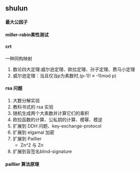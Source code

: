 ## shulun
#### 最大公因子
#### miller-rabin素性测试
#### crt
一种同构映射
1. 数论四大定理:威尔逊定理、欧拉定理、孙子定理、费马小定理
2. 威尔逊定理：当且仅当p为素数时,(p-1)! ≡ -1(mod p)
#### rsa 问题
1. 大数分解实验
2. 教科书式的 rsa 实验
3. 随机生成两个大素数并计算它们的乘积
4. 欧拉函数的计算、公私钥的计算、模幂、模逆
5. 扩展到 DDH 问题、key-exchange-protocol
6. 扩展到 elgamal 加密
7. 扩展到 Paillier
    - Zn^2 与 Zn
8. 扩展到盲签名blind-signature
#### paillier 算法原理